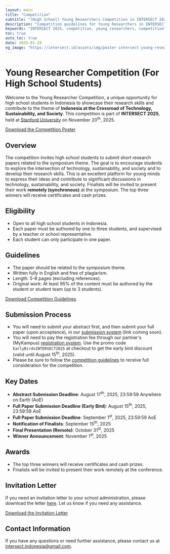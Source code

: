 ```yaml
---
layout: main
title: "Competition"
subtitle: "(High School) Young Researchers Competition in INTERSECT 2025. We want youth's creativity to be part of the solution!"
description: "Competition guidelines for Young Researchers in INTERSECT 2025"
keywords: "INTERSECT 2025, competition, young researchers, competition"
toc: true
auto_toc: true
date: 2025-01-29
og_image: "https://intersect.id/assets/img/poster-intersect-young-researcher-competition-2025.png"
---
```


# Young Researcher Competition (For High School Students)

Welcome to the Young Researcher Competition, a unique opportunity for high school students in Indonesia to showcase their research skills and contribute to the theme of **Indonesia at the Crossroad of Technology, Sustainability, and Society**. This competition is part of **INTERSECT 2025**, held at [Stanford University](https://www.stanford.edu/) on November 20<sup>th</sup>, 2025.

<div class="cta-buttons">
  <a href="https://intersect.id/assets/img/poster-intersect-young-researcher-competition-2025.png" class="btn btn-primary" target="_blank">
    Download the Competition Poster
  </a>
</div>

## Overview

The competition invites high school students to submit short research papers related to the symposium theme. The goal is to encourage students to explore the intersection of technology, sustainability, and society and to develop their research skills. This is an excellent platform for young minds to express their ideas and contribute to significant discussions in technology, sustainability, and society. Finalists will be invited to present their work **remotely (synchronous)** at the symposium. The top three winners will receive certificates and cash prizes.

## Eligibility

- Open to all high school students in Indonesia.
- Each paper must be authored by one to three students, and supervised by a teacher or school representative.
- Each student can only participate in one paper.

## Guidelines

- The paper should be related to the symposium theme.
- Written fully in English and free of plagiarism.
- Length: 5-8 pages (excluding references).
- Original work: At least 95% of the content must be authored by the student or student team (up to 3 students).

<div class="cta-buttons">
  <a href="https://intersect.id/assets/pdf/guidebook-intersect-young-researcher-competition-2025.pdf" class="btn btn-primary" target="_blank">
    Download Competition Guidelines
  </a>
</div>

## Submission Process

- You will need to submit your abstract first, and then submit your full paper (upon acceptance), in our [submission system](#) (link coming soon).
- You will need to pay the registration fee through our partner's (MyKampus) [registration system](https://checkout.xendit.co/od/intersect25-young-researcher-competition). Use the promo code `EarlyBirdsINTERSECT2025` at checkout to get the early bird discount (valid until August 15<sup>th</sup>, 2025).
- Please be sure to follow the [competition guidelines](https://intersect.id/assets/pdf/guidebook-intersect-young-researcher-competition-2025.pdf) to receive full consideration for the competition.

## Key Dates

- **Abstract Submission Deadline**: August 17<sup>th</sup>, 2025, 23:59:59 Anywhere on Earth (AoE)
- **Full Paper Submission Deadline (Early Bird)**: August 15<sup>th</sup>, 2025, 23:59:59 AoE
- **Full Paper Submission Deadline**: September 1<sup>st</sup>, 2025, 23:59:59 AoE
- **Notification of Finalists**: September 15<sup>th</sup>, 2025
- **Final Presentation (Remote)**: October 31<sup>st</sup>, 2025
- **Winner Announcement**: November 1<sup>st</sup>, 2025

## Awards

- The top three winners will receive certificates and cash prizes.
- Finalists will be invited to present their work remotely at the conference.

## Invitation Letter

If you need an invitation letter to your school administration, please download the letter [here](https://intersect.id/assets/pdf/invitation-intersect-young-researcher-competition-2025.pdf). Let us know if you need any assistance.

<div class="cta-buttons">
  <a href="https://intersect.id/assets/pdf/invitation-intersect-young-researcher-competition-2025.pdf" class="btn btn-primary" target="_blank">
    Download the Invitation Letter
  </a>
</div>

## Contact Information

If you have any questions or need further assistance, please contact us at [intersect.indonesia@gmail.com](mailto:intersect.indonesia@gmail.com).

